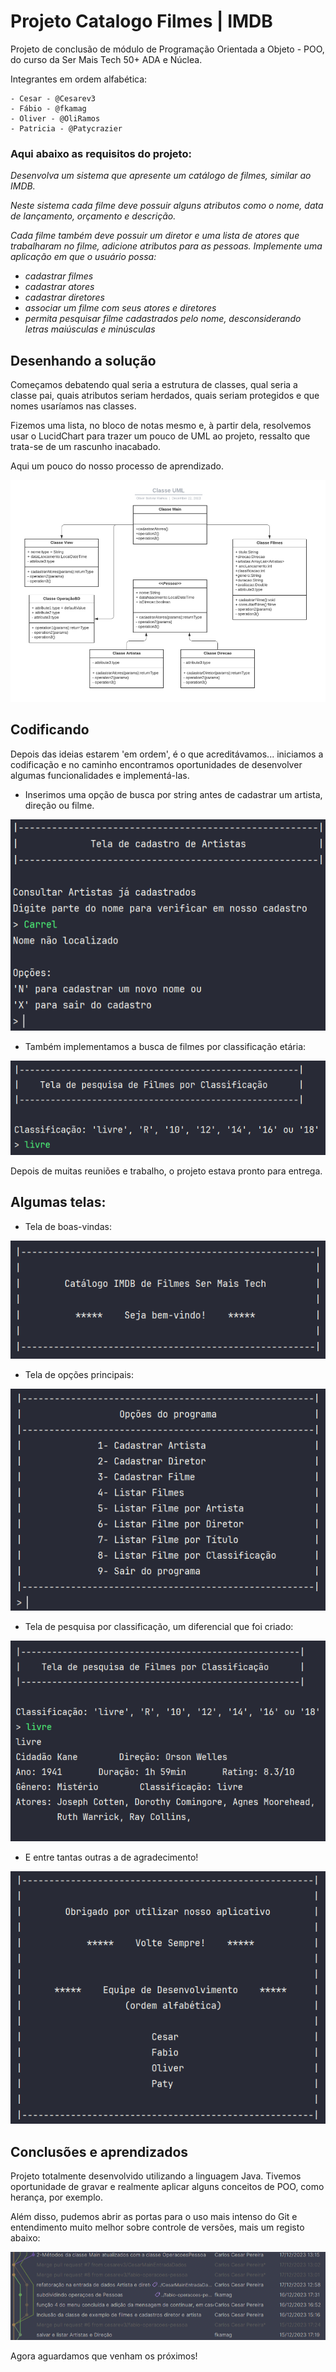 # Projeto Catalogo Filmes | IMDB

Projeto de conclusão de módulo de Programação Orientada a Objeto - POO, 
do curso da Ser Mais Tech 50+ ADA e Núclea.

Integrantes em ordem alfabética:

    - Cesar - @Cesarev3
    - Fábio - @fkamag
    - Oliver - @OliRamos
    - Patricia - @Patycrazier


### Aqui abaixo as requisitos do projeto:

*Desenvolva um sistema que apresente um catálogo de filmes, similar ao IMDB.*

*Neste sistema cada filme deve possuir alguns atributos como o nome, data de*
*lançamento, orçamento e descrição.*

*Cada filme também deve possuir um diretor e uma lista de atores que trabalharam no filme, adicione atributos para as pessoas.* 
*Implemente uma aplicação em que o usuário possa:*

- *cadastrar filmes*
- *cadastrar atores*
- *cadastrar diretores*
- *associar um filme com seus atores e diretores*
- *permita pesquisar filme cadastrados pelo nome, desconsiderando letras maiúsculas e minúsculas*

## Desenhando a solução

Começamos debatendo qual seria a estrutura de classes, qual seria a classe pai, quais atributos seriam herdados, quais
seriam protegidos e que nomes usaríamos nas classes.

Fizemos uma lista, no bloco de notas mesmo e, à partir dela, resolvemos usar o LucidChart para trazer
um pouco de UML ao projeto, ressalto que trata-se de um rascunho inacabado.

Aqui um pouco do nosso processo de aprendizado.
<div style="text-align:center">
    <img src="./images/UML.png">
</div>

## Codificando

Depois das ideias estarem 'em ordem', é o que acreditávamos... iniciamos
a codificação e no caminho encontramos oportunidades de desenvolver algumas funcionalidades
e implementá-las.

 - Inserimos uma opção de busca por string antes de cadastrar um artista, direção ou filme.

<div style="text-align:center">
    <img src="./images/Screenshot_8.png" alt="tela de busca antes do cadastro">
</div>

 - Também implementamos a busca de filmes por classificação etária:

<div style="text-align:center">
    <img src="./images/Screenshot_9.png" alt="tela de busca por classificação">
</div>

Depois de muitas reuniões e trabalho, o projeto estava pronto para entrega.

## Algumas telas:


- Tela de boas-vindas:

<div style="text-align:center">
    <img src="./images/Screenshot_1.png" alt="boas-vindas">
</div>

- Tela de opções principais:

<div style="text-align:center">
    <img src="./images/Screenshot_2.png" alt="menu principal">
</div>

- Tela de pesquisa por classificação, um diferencial que foi criado:

<div style="text-align:center">
    <img src="./images/Screenshot_5.png" alt="tela de busca por classificação">
</div>

- E entre tantas outras a de agradecimento!

<div style="text-align:center">
    <img src="./images/Screenshot_6.png" alt="tela de agradecimento">
</div>
 


## Conclusões e aprendizados

Projeto totalmente desenvolvido utilizando a linguagem Java. Tivemos oportunidade
de gravar e realmente aplicar alguns conceitos de POO, como herança, por exemplo.

Além disso, pudemos abrir as portas para o uso mais intenso do Git e entendimento
muito melhor sobre controle de versões, mais um registo abaixo:

<div style="text-align:center">
    <img src="./images/Screenshot_7.png" alt="tela dos branchs">
</div>

Agora aguardamos que venham os próximos!